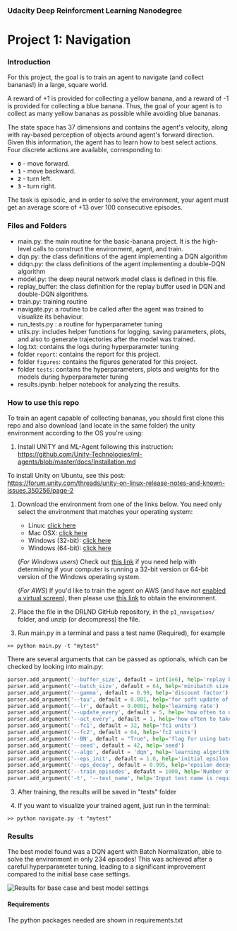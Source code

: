 
### Udacity Deep Reinforcment Learning Nanodegree 
# Project 1: Navigation

### Introduction

For this project, the goal is to train an agent to navigate (and collect bananas!) in a large, square world.  

A reward of +1 is provided for collecting a yellow banana, and a reward of -1 is provided for collecting a blue banana.  Thus, the goal of your agent is to collect as many yellow bananas as possible while avoiding blue bananas.  

The state space has 37 dimensions and contains the agent's velocity, along with ray-based perception of objects around agent's forward direction.  Given this information, the agent has to learn how to best select actions.  Four discrete actions are available, corresponding to:
- **`0`** - move forward.
- **`1`** - move backward.
- **`2`** - turn left.
- **`3`** - turn right.

The task is episodic, and in order to solve the environment, your agent must get an average score of +13 over 100 consecutive episodes.

### Files and Folders
* main.py: the main routine for the basic-banana project. It is the high-level calls to construct the environment, agent, and train. 
* dqn.py: the class definitions of the agent implementing a DQN algorithm
* ddqn.py: the class definitions of the agent implementing a double-DQN algorithm
* model.py: the deep neural network model class is defined in this file.
* replay_buffer: the class definition for the replay buffer used in DQN and double-DQN algorithms.
* train.py: training routine
* navigate.py: a routine to be called after the agent was trained to visualize its behaviour.
* run_tests.py : a routine for hyperparameter tuning
* utils.py: includes helper functions for logging, saving parameters, plots, and also to generate trajectories after the model was trained.
* log.txt: contains the logs during hyperparameter tuning
* folder ``report``: contains the report for this project.
* folder ``figures``: contains the figures generated for this project.
* folder ``tests``: contains the hyperparameters, plots and weights for the models during hyperparameter tuning
* results.ipynb: helper notebook for analyzing the results.
 

### How to use this repo

To train an agent capable of collecting bananas, you should first clone this repo and also download (and locate in the same folder) the unity environment according to the OS you're using:

1. Install UNITY and ML-Agent following this instruction: 
https://github.com/Unity-Technologies/ml-agents/blob/master/docs/Installation.md

To install Unity on Ubuntu, see this post:
https://forum.unity.com/threads/unity-on-linux-release-notes-and-known-issues.350256/page-2

1. Download the environment from one of the links below.  You need only select the environment that matches your operating system:
    - Linux: [click here](https://s3-us-west-1.amazonaws.com/udacity-drlnd/P1/Banana/Banana_Linux.zip)
    - Mac OSX: [click here](https://s3-us-west-1.amazonaws.com/udacity-drlnd/P1/Banana/Banana.app.zip)
    - Windows (32-bit): [click here](https://s3-us-west-1.amazonaws.com/udacity-drlnd/P1/Banana/Banana_Windows_x86.zip)
    - Windows (64-bit): [click here](https://s3-us-west-1.amazonaws.com/udacity-drlnd/P1/Banana/Banana_Windows_x86_64.zip)
    
    (_For Windows users_) Check out [this link](https://support.microsoft.com/en-us/help/827218/how-to-determine-whether-a-computer-is-running-a-32-bit-version-or-64) if you need help with determining if your computer is running a 32-bit version or 64-bit version of the Windows operating system.

    (_For AWS_) If you'd like to train the agent on AWS (and have not [enabled a virtual screen](https://github.com/Unity-Technologies/ml-agents/blob/master/docs/Training-on-Amazon-Web-Service.md)), then please use [this link](https://s3-us-west-1.amazonaws.com/udacity-drlnd/P1/Banana/Banana_Linux_NoVis.zip) to obtain the environment.

2. Place the file in the DRLND GitHub repository, in the `p1_navigation/` folder, and unzip (or decompress) the file. 

3. Run main.py in a terminal and pass a test name (Required), for example
```
>> python main.py -t "mytest"
```
There are several arguments that can be passed as optionals, which can be checked by looking into main.py:

```python
parser.add_argument('--buffer_size', default = int(1e6), help='replay buffer size')
parser.add_argument('--batch_size', default = 64, help='minibatch size')
parser.add_argument('--gamma', default = 0.99, help='discount factor')
parser.add_argument('--tau', default = 0.001, help='for soft update of target parameters')
parser.add_argument('--lr', default = 0.0001, help='learning rate')
parser.add_argument('--update_every', default = 5, help='how often to update the q-network')
parser.add_argument('--act_every', default = 1, help='how often to take new actions')
parser.add_argument('--fc1', default = 32, help='fc1 units')
parser.add_argument('--fc2', default = 64, help='fc2 units')
parser.add_argument('--BN', default = "True", help='flag for using batch norm')
parser.add_argument('--seed', default = 42, help='seed')
parser.add_argument('--algo', default = 'dqn', help='learning algorithm')
parser.add_argument('--eps_init', default = 1.0, help='initial epsilon value')
parser.add_argument('--eps_decay', default = 0.995, help='epsilon decay rate')
parser.add_argument('--train_episodes', default = 1000, help='Number of training episodes')
parser.add_argument('-t', '--test_name', help='Input test name is required', required=True)
```
3. After training, the results will be saved in "tests" folder

4. If you want to visualize your trained agent, just run in the terminal:
```
>> python navigate.py -t "mytest"
```

### Results

The best model found was a DQN agent with Batch Normalization, able to solve the environment in only 234 episodes! This was achieved after a careful hyperparameter tuning, leading to a significant improvement compared to the initial base case settings.

![Results for base case and best model settings](https://github.com/thenickben/drlnd-navigation/blob/master/figures/best_vs_basecase-plot.png)

#### Requirements

The python packages needed are shown in requirements.txt